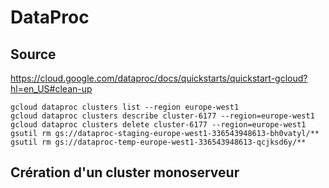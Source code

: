 # DataProc
## Source
https://cloud.google.com/dataproc/docs/quickstarts/quickstart-gcloud?hl=en_US#clean-up

```Shell
gcloud dataproc clusters list --region europe-west1
gcloud dataproc clusters describe cluster-6177 --region=europe-west1
gcloud dataproc clusters delete cluster-6177 --region=europe-west1
gsutil rm gs://dataproc-staging-europe-west1-336543948613-bh0vatyl/**
gsutil rm gs://dataproc-temp-europe-west1-336543948613-qcjksd6y/**
```

## Crération d'un cluster monoserveur
